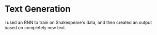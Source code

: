 # Text Generation

I used an RNN to train on Shakespeare's data, and then created an output based on completely new text.
